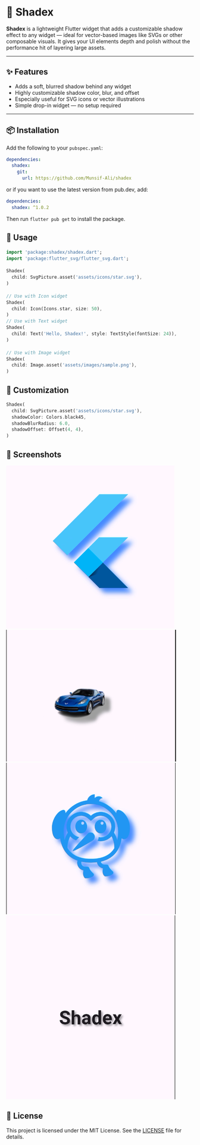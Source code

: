 # 🌟 Shadex

**Shadex** is a lightweight Flutter widget that adds a customizable shadow effect to any widget — ideal for vector-based images like SVGs or other composable visuals. It gives your UI elements depth and polish without the performance hit of layering large assets.

---

## ✨ Features

- Adds a soft, blurred shadow behind any widget
- Highly customizable shadow color, blur, and offset
- Especially useful for SVG icons or vector illustrations
- Simple drop-in widget — no setup required

---

## 📦 Installation

Add the following to your `pubspec.yaml`:

```yaml
dependencies:
  shadex:
    git:
      url: https://github.com/Munsif-Ali/shadex
```

or if you want to use the latest version from pub.dev, add:

```yaml
dependencies:
  shadex: ^1.0.2
```

Then run `flutter pub get` to install the package.

## 🔧 Usage

```dart
import 'package:shadex/shadex.dart';
import 'package:flutter_svg/flutter_svg.dart';

Shadex(
  child: SvgPicture.asset('assets/icons/star.svg'),
)

// Use with Icon widget
Shadex(
  child: Icon(Icons.star, size: 50),
)
// Use with Text widget
Shadex(
  child: Text('Hello, Shadex!', style: TextStyle(fontSize: 24)),
)

// Use with Image widget
Shadex(
  child: Image.asset('assets/images/sample.png'),
)
```

## 🎨 Customization

```dart
Shadex(
  child: SvgPicture.asset('assets/icons/star.svg'),
  shadowColor: Colors.black45,
  shadowBlurRadius: 6.0,
  shadowOffset: Offset(4, 4),
)
```

## 📱 Screenshots

![Screenshot 1](https://github.com/Munsif-Ali/shadex/raw/master/SS/Screenshot%202025-05-04%20111530.png)
![Screenshot 2](https://github.com/Munsif-Ali/shadex/raw/master/SS/Screenshot%202025-05-04%20111513.png)
![Screenshot 3](https://github.com/Munsif-Ali/shadex/raw/master/SS/Screenshot%202025-05-04%20111455.png)
![Screenshot 4](https://github.com/Munsif-Ali/shadex/raw/master/SS/Screenshot%202025-05-04%20111354.png)

## 📜 License

This project is licensed under the MIT License. See the [LICENSE](https://github.com/Munsif-Ali/shadex/blob/master/LICENSE) file for details.
